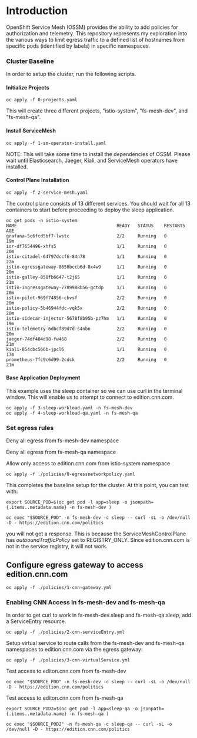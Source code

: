 # Introduction
OpenShift Service Mesh (OSSM) provides the ability to add policies for authorization and telemetry. This repository represents my exploration into the various ways to limit egress traffic to a defined list of hostnames from specific pods (identified by labels) in specific namespaces.

### Cluster Baseline
In order to setup the cluster, run the following scripts. 

#### Initialize Projects

```
oc apply -f 0-projects.yaml 
```

This will create three different projects, "istio-system", "fs-mesh-dev", and "fs-mesh-qa". 

#### Install ServiceMesh
```
oc apply -f 1-sm-operator-install.yaml
```
NOTE: This will take some time to install the dependencies of OSSM. Please wait until Elasticsearch, Jaeger, Kiali, and ServiceMesh operators have installed.

#### Control Plane Installation
```
oc apply -f 2-service-mesh.yaml
```
The control plane consists of 13 different services. You should wait for all 13 containers to start before proceeding to deploy the sleep application. 

```
oc get pods -n istio-system
NAME                                      READY   STATUS    RESTARTS   AGE
grafana-5c6fcd5bf7-lwstc                  2/2     Running   0          19m
ior-df7654496-xhfs5                       1/1     Running   0          20m
istio-citadel-64797dccf6-84n78            1/1     Running   0          22m
istio-egressgateway-8656bccb6d-8x4w9      1/1     Running   0          20m
istio-galley-858fb6647-t2j65              1/1     Running   0          21m
istio-ingressgateway-7789988b56-gctdp     1/1     Running   0          20m
istio-pilot-969f74856-cbvsf               2/2     Running   0          20m
istio-policy-5b46944fdc-vqk5x             2/2     Running   0          20m
istio-sidecar-injector-5678f8b95b-pz7hm   1/1     Running   0          19m
istio-telemetry-6dbcf89d7d-s4nbn          2/2     Running   0          20m
jaeger-74df484d98-fw468                   2/2     Running   0          21m
kiali-854cbc566b-jpcl6                    1/1     Running   0          17m
prometheus-7fc9c6d99-2cdck                2/2     Running   0          21m
```

#### Base Application Deployment
This example uses the sleep container so we can use curl in the terminal window. This will enable us to attempt to connect to edition.cnn.com.

```
oc apply -f 3-sleep-workload.yaml -n fs-mesh-dev
oc apply -f 4-sleep-workload-qa.yaml -n fs-mesh-qa
```

### Set egress rules

Deny all egress from fs-mesh-dev namespace

Deny all egress from fs-mesh-qa namespace

Allow only access to edition.cnn.com  from istio-system namespace

`oc apply -f ./policies/0-egressnetworkpolicy.yaml`

This completes the baseline setup for the cluster. At this point, you can test with:

```
export SOURCE_POD=$(oc get pod -l app=sleep -o jsonpath={.items..metadata.name} -n fs-mesh-dev )

oc exec "$SOURCE_POD" -n fs-mesh-dev -c sleep -- curl -sL -o /dev/null -D - https://edition.cnn.com/politics
```

you will not get a response. This is because the ServiceMeshControlPlane has *outboundTrafficPolicy* set to REGISTRY_ONLY. Since edition.cnn.com is not in the service registry, it will not work. 



## Configure egress gateway to access edition.cnn.com

`oc apply -f ./policies/1-cnn-gateway.yml`

### Enabling CNN Access in fs-mesh-dev and fs-mesh-qa
In order to get curl to work in fs-mesh-dev.sleep and fs-mesh-qa.sleep, add a ServiceEntry resource.

```
oc apply -f ./policies/2-cnn-serviceEntry.yml
```

Setup virtual service to route calls from the fs-mesh-dev and fs-mesh-qa namespaces to edition.cnn.com via the egress gateway:

```
oc apply -f ./policies/3-cnn-virtualService.yml
```

Test access to editon.cnn.com from fs-mesh-dev

`oc exec "$SOURCE_POD" -n fs-mesh-dev -c sleep -- curl -sL -o /dev/null -D - https://edition.cnn.com/politics`

Test access to editon.cnn.com from fs-mesh-qa

```
export SOURCE_POD2=$(oc get pod -l app=sleep-qa -o jsonpath={.items..metadata.name} -n fs-mesh-qa )

oc exec "$SOURCE_POD2" -n fs-mesh-qa -c sleep-qa -- curl -sL -o /dev/null -D - https://edition.cnn.com/politics 

```
